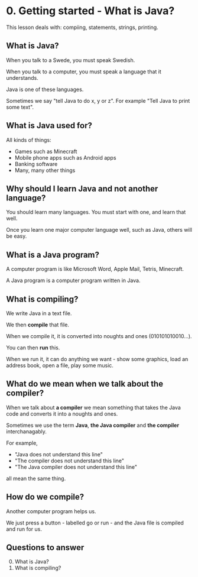 # 0. Getting started - What is Java?

This lesson deals with: compiing, statements, strings, printing.

## What is Java?

When you talk to a Swede, you must speak Swedish.

When you talk to a computer, you must speak a language that it understands. 

Java is one of these languages.

Sometimes we say "tell Java to do x, y or z". For example "Tell Java to print some text".

## What is Java used for?

All kinds of things: 

* Games such as Minecraft
* Mobile phone apps such as Android apps
* Banking software
* Many, many other things

## Why should I learn Java and not another language?

You should learn many languages. You must start with one, and learn that well.

Once you learn one major computer language well, such as Java, others will be easy.

## What is a Java program?

A computer program is like Microsoft Word, Apple Mail, Tetris, Minecraft.

A Java program is a computer program written in Java.

## What is compiling?

We write Java in a text file.

We then **compile** that file. 

When we compile it, it is converted into noughts and ones (010101010010...). 

You can then **run** this. 

When we run it, it can do anything we want - show some graphics, load an address book, open a file, play some music.

## What do we mean when we talk about the compiler?

When we talk about **a compiler** we mean something that takes the Java code and converts it into a noughts and ones.

Sometimes we use the term **Java**, **the Java compiler** and **the compiler** interchanagably. 

For example, 

* "Java does not understand this line"
* "The compiler does not understand this line"
* "The Java compiler does not understand this line" 

all mean the same thing.

## How do we compile?

Another computer program helps us. 

We just press a button - labelled go or run - and the Java file is compiled and run for us.

## Questions to answer ##

0. What is Java?
0. What is compiling?
